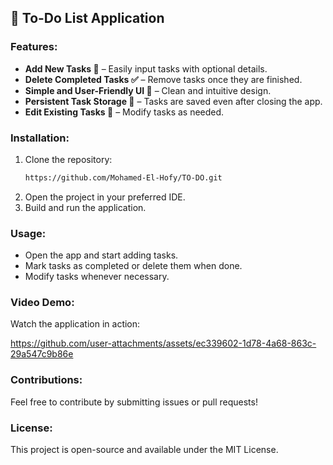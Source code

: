 ## 📌 To-Do List Application

### Features:
- **Add New Tasks 📝** – Easily input tasks with optional details.
- **Delete Completed Tasks ✅** – Remove tasks once they are finished.
- **Simple and User-Friendly UI 🎨** – Clean and intuitive design.
- **Persistent Task Storage 💾** – Tasks are saved even after closing the app.
- **Edit Existing Tasks 🔄** – Modify tasks as needed.

### Installation:
1. Clone the repository:
   ```bash
   https://github.com/Mohamed-El-Hofy/TO-DO.git
   ```
2. Open the project in your preferred IDE.
3. Build and run the application.

### Usage:
- Open the app and start adding tasks.
- Mark tasks as completed or delete them when done.
- Modify tasks whenever necessary.

### Video Demo:
Watch the application in action:

https://github.com/user-attachments/assets/ec339602-1d78-4a68-863c-29a547c9b86e

### Contributions:
Feel free to contribute by submitting issues or pull requests!

### License:
This project is open-source and available under the MIT License.




